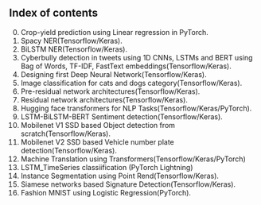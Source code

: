 ## Index of contents
00. Crop-yield prediction using Linear regression in PyTorch.
01. Spacy NER(Tensorflow/Keras).
02. BiLSTM NER(Tensorflow/Keras).
03. Cyberbully detection in tweets using 1D CNNs, LSTMs and BERT using Bag of Words, TF-IDF, FastText embeddings(Tensorflow/Keras).
04. Designing first Deep Neural Network(Tensorflow/Keras).
05. Image classification for cats and dogs category(Tensorflow/Keras).
06. Pre-residual network architectures(Tensorflow/Keras). 
07. Residual network architectures(Tensorflow/Keras).
08. Hugging face transformers for NLP Tasks(Tensorflow/Keras/PyTorch).
09. LSTM-BiLSTM-BERT Sentiment detection(Tensorflow/Keras).
10. Mobilenet V1 SSD based Object detection from scratch(Tensorflow/Keras).
11. Mobilenet V2 SSD based Vehicle number plate detection(Tensorflow/Keras).
12. Machine Translation using Transformers(Tensorflow/Keras/PyTorch)
13. LSTM_TimeSeries classiification (PyTorch Lightning)
14. Instance Segmentation using Point Rend(Tensorflow/Keras).
15. Siamese networks based Signature Detection(Tensorflow/Keras).
16. Fashion MNIST using Logistic Regression(PyTorch).

